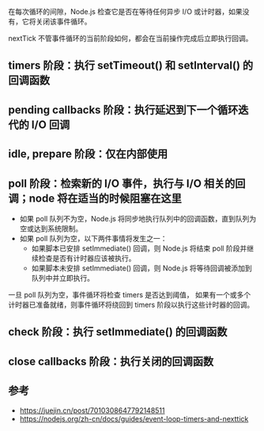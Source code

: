 在每次循环的间隙，Node.js 检查它是否在等待任何异步 I/O 或计时器，如果没有，它将关闭该事件循环。

nextTick 不管事件循环的当前阶段如何，都会在当前操作完成后立即执行回调。

## timers 阶段：执行 setTimeout() 和 setInterval() 的回调函数

## pending callbacks 阶段：执行延迟到下一个循环迭代的 I/O 回调

## idle, prepare 阶段：仅在内部使用

## poll 阶段：检索新的 I/O 事件，执行与 I/O 相关的回调；node 将在适当的时候阻塞在这里

- 如果 poll 队列不为空，Node.js 将同步地执行队列中的回调函数，直到队列为空或达到系统限制。
- 如果 poll 队列为空，以下两件事情将发生之一：
  - 如果脚本已安排 setImmediate() 回调，则 Node.js 将结束 poll 阶段并继续检查是否有计时器应该被执行。
  - 如果脚本未安排 setImmediate() 回调，则 Node.js 将等待回调被添加到队列中并立即执行。

一旦 poll 队列为空，事件循环将检查 timers 是否达到阈值，
如果有一个或多个计时器已准备就绪，则事件循环将绕回到 timers 阶段以执行这些计时器的回调。

## check 阶段：执行 setImmediate() 的回调函数

## close callbacks 阶段：执行关闭的回调函数

## 参考

- https://juejin.cn/post/7010308647792148511
- https://nodejs.org/zh-cn/docs/guides/event-loop-timers-and-nexttick
